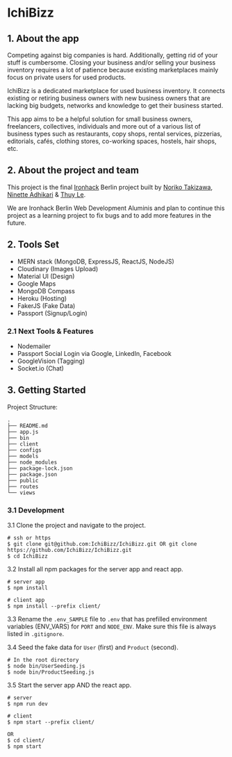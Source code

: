# IchiBizz

## 1. About the app

Competing against big companies is hard. Additionally, getting rid of your stuff is cumbersome. Closing your business and/or selling your business inventory requires a lot of patience because existing marketplaces mainly focus on private users for used products.

IchiBizz is a dedicated marketplace for used business inventory. It connects existing or retiring business owners with new business owners that are lacking big budgets, networks and knowledge to get their business started.

This app aims to be a helpful solution for small business owners, freelancers, collectives, individuals and more out of a various list of business types such as restaurants, copy shops, rental services, pizzerias, editorials, cafés, clothing stores, co-working spaces, hostels, hair shops, etc.

## 2. About the project and team

This project is the final [Ironhack](https://ironhack.com) Berlin project built by [Noriko Takizawa](https://github.com/noliko-zwa), [Ninette Adhikari](https://github.com/ninetteadhikari) & [Thuy Le](https://github.com/1000miles).

We are Ironhack Berlin Web Development Aluminis and plan to continue this project as a learning project to fix bugs and to add more features in the future.

## 2. Tools Set

- MERN stack (MongoDB, ExpressJS, ReactJS, NodeJS)
- Cloudinary (Images Upload)
- Material UI (Design)
- Google Maps
- MongoDB Compass
- Heroku (Hosting)
- FakerJS (Fake Data)
- Passport (Signup/Login)

### 2.1 Next Tools & Features

- Nodemailer
- Passport Social Login via Google, LinkedIn, Facebook
- GoogleVision (Tagging)
- Socket.io (Chat)

## 3. Getting Started

Project Structure:

```shell
.
├── README.md
├── app.js
├── bin
├── client
├── configs
├── models
├── node_modules
├── package-lock.json
├── package.json
├── public
├── routes
└── views
```

### 3.1 Development

3.1 Clone the project and navigate to the project.

```shell
# ssh or https
$ git clone git@github.com:IchiBizz/IchiBizz.git OR git clone https://github.com/IchiBizz/IchiBizz.git
$ cd IchiBizz
```
3.2 Install all npm packages for the server app and react app.

```shell
# server app
$ npm install

# client app
$ npm install --prefix client/
```
3.3 Rename the `.env_SAMPLE` file to `.env` that has prefilled environment variables (ENV_VARS) for `PORT` and `NODE_ENV`. Make sure this file is always listed in `.gitignore`.

3.4 Seed the fake data for `User` (first) and `Product` (second).

```shell
# In the root directory
$ node bin/UserSeeding.js
$ node bin/ProductSeeding.js
```

3.5 Start the server app AND the react app.

```shell
# server
$ npm run dev

# client
$ npm start --prefix client/

OR
$ cd client/
$ npm start
```